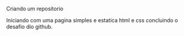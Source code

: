 Criando um repositorio

Iniciando com uma pagina simples e estatica html e css concluindo o desafio dio github.